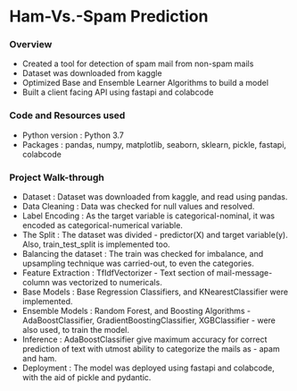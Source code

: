 # Ham-Vs.-Spam Prediction

### Overview
* Created a tool for detection of spam mail from non-spam mails
* Dataset was downloaded from kaggle
* Optimized Base and Ensemble Learner Algorithms to build a model
* Built a client facing API using fastapi and colabcode

### Code and Resources used
* Python version : Python 3.7
* Packages : pandas, numpy, matplotlib, seaborn, sklearn, pickle, fastapi, colabcode

### Project Walk-through
* Dataset : Dataset was downloaded from kaggle, and read using pandas.
* Data Cleaning : Data was checked for null values and resolved.
* Label Encoding : As the target variable is categorical-nominal, it was encoded as categorical-numerical variable.
* The Split : The dataset was divided - predictor(X) and target variable(y). Also, train_test_split is implemented too.
* Balancing the dataset : The train was checked for imbalance, and upsampling technique was carried-out, to even the categories.
* Feature Extraction : TfIdfVectorizer - Text section of mail-message-column was vectorized to numericals.
* Base Models : Base Regression Classifiers, and KNearestClassifier were implemented.
* Ensemble Models : Random Forest, and Boosting Algorithms - AdaBoostClassifier, GradientBoostingClassifier, XGBClassifier - were also used, to train the model.
* Inference : AdaBoostClassifier give maximum accuracy for correct prediction of text with utmost ability to categorize the mails as - apam and ham.
* Deployment : The model was deployed using fastapi and colabcode, with the aid of pickle and pydantic.
